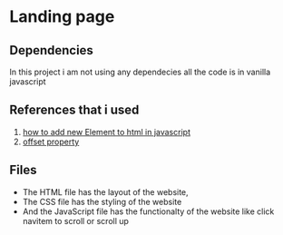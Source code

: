 # Landing page

## Dependencies

In this project i am not using any dependecies all the code is in vanilla javascript

## References that i used

1. [how to add new Element to html in javascript](https://www.tutorialspoint.com/how-to-add-a-new-element-to-html-dom-in-javascript)
2. [offset property](https://www.w3schools.com/jsref/prop_element_offsettop.asp)

## Files

- The HTML file has the layout of the website,
- The CSS file has the styling of the website
- And the JavaScript file has the functionalty of the website like click navitem to scroll or scroll up
